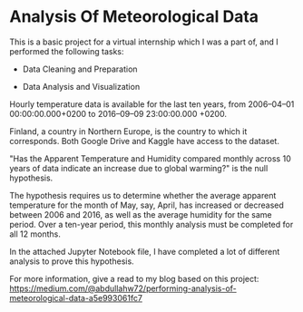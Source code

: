 
# Analysis Of Meteorological Data

This is a basic project for a virtual internship which I was a part of, and I performed the following tasks:

- Data Cleaning and Preparation

- Data Analysis and Visualization

Hourly temperature data is available for the last ten years, from 2006–04–01 00:00:00.000+0200 to 2016–09–09 23:00:00.000 +0200.

Finland, a country in Northern Europe, is the country to which it corresponds. Both Google Drive and Kaggle have access to the dataset.

"Has the Apparent Temperature and Humidity compared monthly across 10 years of data indicate an increase due to global warming?" is the null hypothesis.

The hypothesis requires us to determine whether the average apparent temperature for the month of May, say, April, has increased or decreased between 2006 and 2016, as well as the average humidity for the same period.
Over a ten-year period, this monthly analysis must be completed for all 12 months.

In the attached Jupyter Notebook file, I have completed a lot of different analysis to prove
this hypothesis.

For more information, give a read to my blog based on this project: https://medium.com/@abdullahw72/performing-analysis-of-meteorological-data-a5e993061fc7
